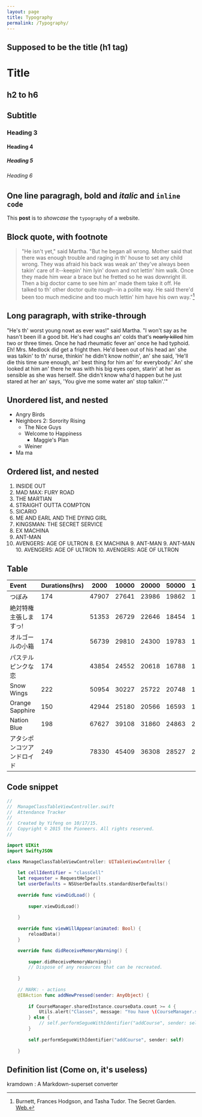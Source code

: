 ```yaml
---
layout: page
title: Typography
permalink: /Typography/
---
```


Supposed to be the title (h1 tag)
---

Title
===

h2 to h6
---

Subtitle
---

### Heading 3

#### Heading 4

##### Heading 5

###### Heading 6

One line paragragh, **bold** and *italic* and `inline code`
---

This **post** is to *showcase* the `typography` of a website. 

Block quote, with footnote
---

>"He isn't yet," said Martha. "But he began all wrong. Mother said that there was enough trouble and raging in th' house to set any child wrong. They was afraid his back was weak an' they've always been takin' care of it--keepin' him lyin' down and not lettin' him walk. Once they made him wear a brace but he fretted so he was downright ill. Then a big doctor came to see him an' made them take it off. He talked to th' other doctor quite rough--in a polite way. He said there'd been too much medicine and too much lettin' him have his own way."[^1]

Long paragraph, with strike-through
---

"He's th' worst young nowt as ever was!" said Martha. "I won't say as he hasn't been ill a good bit. He's had coughs an' colds that's ~~nearly killed~~ him two or three times. Once he had rheumatic fever an' once he had typhoid. Eh! Mrs. Medlock did get a fright then. He'd been out of his head an' she was talkin' to th' nurse, thinkin' he didn't know nothin', an' she said, 'He'll die this time sure enough, an' best thing for him an' for everybody.' An' she looked at him an' there he was with his big eyes open, starin' at her as sensible as she was herself. She didn't know wha'd happen but he just stared at her an' says, 'You give me some water an' stop talkin'.'"

Unordered list, and nested
---

- Angry Birds
- Neighbors 2: Sorority Rising
    - The Nice Guys
    - Welcome to Happiness
        - Maggie's Plan
    - 	Weiner
- Ma ma

Ordered list, and nested
---

1. INSIDE OUT
2. MAD MAX: FURY ROAD
3. THE MARTIAN
4. STRAIGHT OUTTA COMPTON
5. SICARIO
6. ME AND EARL AND THE DYING GIRL
7. KINGSMAN: THE SECRET SERVICE
8. EX MACHINA
9. ANT-MAN
10. AVENGERS: AGE OF ULTRON
    8. EX MACHINA
    9. ANT-MAN
         9. ANT-MAN
        10. AVENGERS: AGE OF ULTRON 
    10. AVENGERS: AGE OF ULTRON


Table
---

Event | Durations(hrs) | 2000 | 10000 | 20000 | 50000 | 100000 
:--   |       --- |  --- |   --- |   --- |   --- | --- 
つぼみ | 174 | 47907 | 27641 | 23986 | 19862 | 17215
絶対特権主張しますっ! | 174 | 51353 | 26729 | 22646 | 18454 | 15722
オルゴールの小箱 | 174 | 56739 | 29810 | 24300 | 19783 | 17425
パステルピンクな恋 | 174 | 43854 | 24552 | 20618 | 16788 | 14276
Snow Wings | 222 | 50954 | 30227 | 25722 | 20748 | 17416
Orange Sapphire | 150 | 42944 | 25180 | 20566 | 16593 | 14230
Nation Blue | 198 | 67627 | 39108 | 31860 | 24863 | 21949
アタシポンコツアンドロイド | 249 | 78330 | 45409 | 36308 | 28527 | 24542

Code snippet
---

```swift
//
//  ManageClassTableViewController.swift
//  Attendance Tracker
//
//  Created by Yifeng on 10/17/15.
//  Copyright © 2015 the Pioneers. All rights reserved.
//

import UIKit
import SwiftyJSON

class ManageClassTableViewController: UITableViewController {
    
    let cellIdentifier = "classCell"
    let requester = RequestHelper()
    let userDefaults = NSUserDefaults.standardUserDefaults()
    
    override func viewDidLoad() {
        
        super.viewDidLoad()
    
    }
    
    override func viewWillAppear(animated: Bool) {
        reloadData()
    }

    override func didReceiveMemoryWarning() {
        
        super.didReceiveMemoryWarning()
        // Dispose of any resources that can be recreated.
        
    }
    
    // MARK: - actions
    @IBAction func addNewPressed(sender: AnyObject) {
        
        if CourseManager.sharedInstance.courseData.count >= 4 {
            Utils.alert("Classes", message: "You have \(CourseManager.sharedInstance.courseData.count) classes now")
        } else {
            // self.performSegueWithIdentifier("addCourse", sender: self)
        }
        
        self.performSegueWithIdentifier("addCourse", sender: self)
        
    }
```

Definition list (Come on, it's useless)
---
kramdown
: A Markdown-superset converter


[^1]: Burnett, Frances Hodgson, and Tasha Tudor. The Secret Garden. [Web.][secret-garden]

[secret-garden]: http://www.pagebypagebooks.com/Frances_Hodgson_Burnett/The_Secret_Garden/
